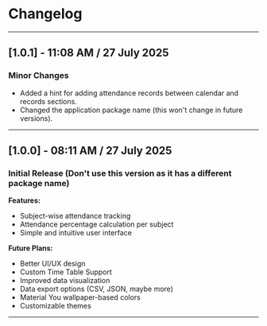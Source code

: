 # Changelog

---

## [1.0.1] - 11:08 AM / 27 July 2025

### Minor Changes

- Added a hint for adding attendance records between calendar and records sections.
- Changed the application package name (this won't change in future versions).

---

## [1.0.0] - 08:11 AM / 27 July 2025

### Initial Release (Don't use this version as it has a different package name)

**Features:**
- Subject-wise attendance tracking
- Attendance percentage calculation per subject
- Simple and intuitive user interface

**Future Plans:**
- Better UI/UX design
- Custom Time Table Support
- Improved data visualization
- Data export options (CSV, JSON, maybe more)
- Material You wallpaper-based colors
- Customizable themes

---